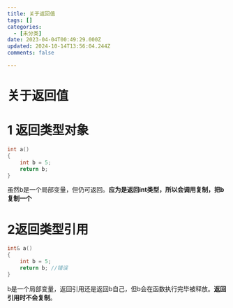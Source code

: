 ```yaml
---
title: 关于返回值
tags: []
categories:
  - [未分类]
date: 2023-04-04T00:49:29.000Z
updated: 2024-10-14T13:56:04.244Z
comments: false

---
```


<!--more-->
# 关于返回值

# 1 返回类型对象

```c++
int a()
{
    int b = 5;
    return b;
}
```

虽然b是一个局部变量，但仍可返回。**应为是返回int类型，所以会调用复制，把b复制一个**

# 2返回类型引用

```c++
int& a()
{
    int b = 5;
    return b; //错误
}
```

b是一个局部变量，返回引用还是返回b自己，但b会在函数执行完毕被释放。**返回引用时不会复制**。